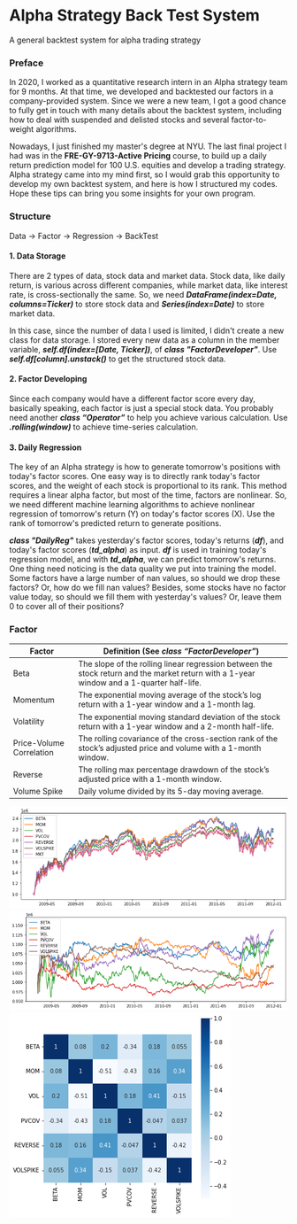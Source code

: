 # Alpha Strategy Back Test System
A general backtest system for alpha trading strategy

### Preface
In 2020, I worked as a quantitative research intern in an Alpha strategy team for 9 months. At that time, we developed and backtested our factors in a company-provided system. Since we were a new team, I got a good chance to fully get in touch with many details about the backtest system, including how to deal with suspended and delisted stocks and several factor-to-weight algorithms.  
  
Nowadays, I just finished my master's degree at NYU. The last final project I had was in the **FRE-GY-9713-Active Pricing** course, to build up a daily return prediction model for 100 U.S. equities and develop a trading strategy. Alpha strategy came into my mind first, so I would grab this opportunity to develop my own backtest system, and here is how I structured my codes. Hope these tips can bring you some insights for your own program.

### Structure
Data -> Factor -> Regression -> BackTest

#### 1. Data Storage
There are 2 types of data, stock data and market data. Stock data, like daily return, is various across different companies, while market data, like interest rate, is cross-sectionally the same. So, we need ***DataFrame(index=Date, columns=Ticker)*** to store stock data and ***Series(index=Date)*** to store market data.  
  
In this case, since the number of data I used is limited, I didn't create a new class for data storage. I stored every new data as a column in the member variable, ***self.df(index=[Date, Ticker])***, of ***class "FactorDeveloper"***. Use ***self.df[column].unstack()*** to get the structured stock data.

#### 2. Factor Developing
Since each company would have a different factor score every day, basically speaking, each factor is just a special stock data. You probably need another ***class “Operator”*** to help you achieve various calculation. Use ***.rolling(window)*** to achieve time-series calculation.

#### 3. Daily Regression
The key of an Alpha strategy is how to generate tomorrow's positions with today's factor scores. One easy way is to directly rank today's factor scores, and the weight of each stock is proportional to its rank. This method requires a linear alpha factor, but most of the time, factors are nonlinear. So, we need different machine learning algorithms to achieve nonlinear regression of tomorrow's return (Y) on today's factor scores (X). Use the rank of tomorrow's predicted return to generate positions.  
  
***class "DailyReg"*** takes yesterday's factor scores, today's returns (***df***), and today's factor scores (***td_alpha***) as input. ***df*** is used in training today's regression model, and with ***td_alpha***, we can predict tomorrow's returns. One thing need noticing is the data quality we put into training the model. Some factors have a large number of nan values, so should we drop these factors? Or, how do we fill nan values? Besides, some stocks have no factor value today, so should we fill them with yesterday's values? Or, leave them 0 to cover all of their positions?

### Factor
|Factor|Definition (See *class “FactorDeveloper”*)|
|---|---|
|Beta|The slope of the rolling linear regression between the stock return and the market return with a 1-year window and a 1-quarter half-life.|
|Momentum|The exponential moving average of the stock’s log return with a 1-year window and a 1-month lag.|
|Volatility|The exponential moving standard deviation of the stock return with a 1-year window and a 2-month half-life.|
|Price-Volume Correlation|The rolling covariance of the cross-section rank of the stock’s adjusted price and volume with a 1-month window.|
|Reverse|The rolling max percentage drawdown of the stock’s adjusted price with a 1-month window.|
|Volume Spike|Daily volume divided by its 5-day moving average.|

![](https://github.com/yuba316/Alpha_Strategy_BackTest_System/blob/main/figure/factor_mkt.png)
![](https://github.com/yuba316/Alpha_Strategy_BackTest_System/blob/main/figure/factor_hedge.png)
![](https://github.com/yuba316/Alpha_Strategy_BackTest_System/blob/main/figure/factor_corr.png)

